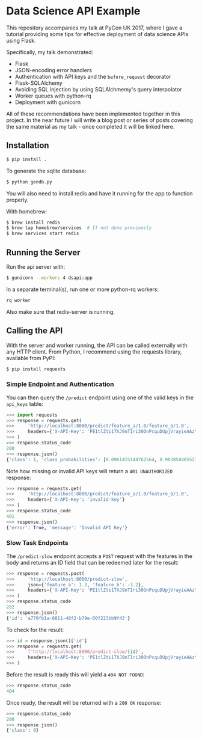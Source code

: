 # Data Science API Example

This repository accompanies my talk at PyCon UK 2017, where I gave a tutorial
providing some tips for effective deployment of data science APIs using Flask.

Specifically, my talk demonstrated:

* Flask
* JSON-encoding error handlers
* Authentication with API keys and the `before_request` decorator
* Flask-SQLAlchemy
* Avoiding SQL injection by using SQLAlchmemy's query interpolator
* Worker queues with python-rq
* Deployment with gunicorn

All of these recommendations have been implemented together in this project. In
the near future I will write a blog post or series of posts covering the same
material as my talk - once completed it will be linked here.

## Installation

```sh
$ pip install .
```

To generate the sqlite database:

```sh
$ python gendb.py
```

You will also need to install redis and have it running for the app to function
properly.

With homebrew:

```sh
$ brew install redis
$ brew tap homebrew/services  # If not done previously
$ brew services start redis
```

## Running the Server

Run the api server with:

```sh
$ gunicorn --workers 4 dsapi:app
```

In a separate terminal(s), run one or more python-rq workers:

```sh
rq worker
```

Also make sure that redis-server is running.

## Calling the API

With the server and worker running, the API can be called externally with any
HTTP client. From Python, I recommend using the requests library, available
from PyPI:

```sh
$ pip install requests
```

### Simple Endpoint and Authentication

You can then query the `/predict` endpoint using one of the valid keys in the
`api_keys` table:

```python
>>> import requests
>>> response = requests.get(
>>>     'http://localhost:8000/predict/feature_a/1.0/feature_b/1.0',
>>>     headers={'X-API-Key': 'PE1tlZti1TXJ9nTIri30OnPcquDUpjVrayieAAzY'}
>>> )
>>> response.status_code
200
>>> response.json()
{'class': 1, 'class_probabilities': [0.0961415144762564, 0.9038584855237436]})
```

Note how missing or invalid API keys will return a `401 UNAUTHORIZED` response:

```python
>>> response = requests.get(
>>>     'http://localhost:8000/predict/feature_a/1.0/feature_b/1.0',
>>>     headers={'X-API-Key': 'invalid-key'}
>>> )
>>> response.status_code
401
>>> response.json()
{'error': True, 'message': 'Invalid API Key'}
```

### Slow Task Endpoints

The `/predict-slow` endpoint accepts a `POST` request with the features in the
body and returns an ID field that can be redeemed later for the result:

```python
>>> response = requests.post(
>>>     'http://localhost:8000/predict-slow',
>>>     json={'feature_a': 1.3, 'feature_b': -3.2},
>>>     headers={'X-API-Key': 'PE1tlZti1TXJ9nTIri30OnPcquDUpjVrayieAAzY'}
>>> )
>>> response.status_code
202
>>> response.json()
{'id': 'a779fb1a-8811-48f2-b79e-00f223bb9f43'}
```

To check for the result:

```python
>>> id = response.json()['id']
>>> response = requests.get(
>>>     f'http://localhost:8000/predict-slow/{id}',
>>>     headers={'X-API-Key': 'PE1tlZti1TXJ9nTIri30OnPcquDUpjVrayieAAzY'}
>>> )
```

Before the result is ready this will yield a `404 NOT FOUND`:

```python
>>> response.status_code
404
```

Once ready, the result will be returned with a `200 OK` response:

```python
>>> response.status_code
200
>>> response.json()
{'class': 0}
```
